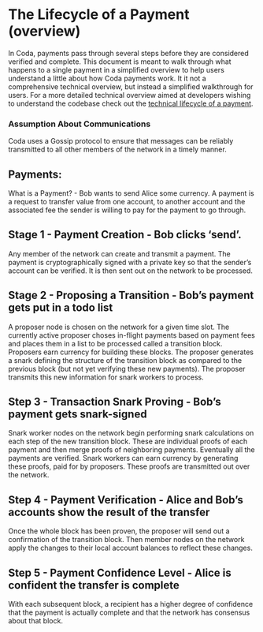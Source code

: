 # The Lifecycle of a Payment (overview)

In Coda, payments pass through several steps before they are considered verified and complete. This document is meant to walk through what happens to a single payment in a simplified overview to help users understand a little about how Coda payments work. It it not a comprehensive technical overview, but instead a simplified walkthrough for users. For a more detailed technical overview aimed at developers wishing to understand the codebase check out the [technical lifecycle of a payment](lifecycle_of_a_payment_technical.md).

### Assumption About Communications
Coda uses a Gossip protocol to ensure that messages can be reliably transmitted to all other members of the network in a timely manner.

## Payments:
What is a Payment? - Bob wants to send Alice some currency.
A payment is a request to transfer value from one account, to another account and the associated fee the sender is willing to pay for the payment to go through.

## Stage 1 - Payment Creation - Bob clicks ‘send’.
Any member of the network can create and transmit a payment. The payment is
cryptographically signed with a private key so that the sender’s account can be verified. It is then sent out on the network to be processed.

## Stage 2 - Proposing a Transition - Bob’s payment gets put in a todo list
A proposer node is chosen on the network for a given time slot. The currently active proposer choses in-flight payments based on payment fees and places them in a list to be processed called a transition block. Proposers earn currency for building these blocks. The proposer generates a snark defining the structure of the transition block as compared to the previous block (but not yet verifying these new payments). The proposer transmits this new information for snark workers to process. 

## Step 3 - Transaction Snark Proving - Bob’s payment gets snark-signed
Snark worker nodes on the network begin performing snark calculations on each step of the new transition block. These are individual proofs of each payment and then merge proofs of neighboring payments. Eventually all the payments are verified. Snark workers can earn currency by generating these proofs, paid for by proposers. These proofs are transmitted out over the network.

## Step 4 - Payment Verification - Alice and Bob’s accounts show the result of the transfer
Once the whole block has been proven, the proposer will send out a confirmation of the transition block. Then member nodes on the network apply the changes to their local account balances to reflect these changes.

## Step 5 - Payment Confidence Level - Alice is confident the transfer is complete
With each subsequent block, a recipient has a higher degree of confidence that the payment is actually complete and that the network has consensus about that block.

